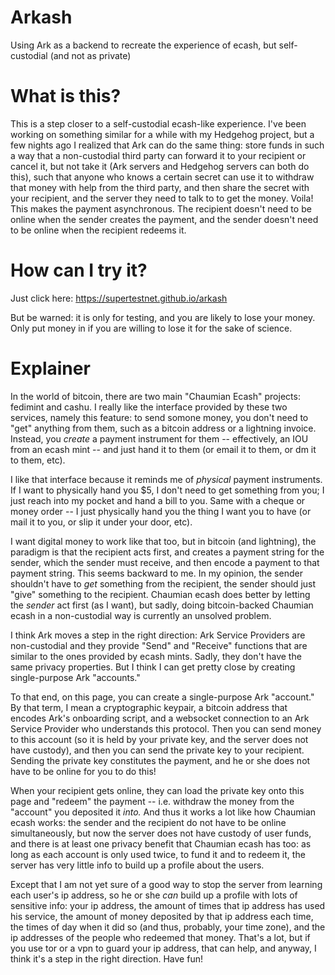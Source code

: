 # Arkash
Using Ark as a backend to recreate the experience of ecash, but self-custodial (and not as private)

# What is this?
This is a step closer to a self-custodial ecash-like experience. I've been working on something similar for a while with my Hedgehog project, but a few nights ago I realized that Ark can do the same thing: store funds in such a way that a non-custodial third party can forward it to your recipient or cancel it, but not take it (Ark servers and Hedgehog servers can both do this), such that anyone who knows a certain secret can use it to withdraw that money with help from the third party, and then share the secret with your recipient, and the server they need to talk to to get the money. Voila! This makes the payment asynchronous. The recipient doesn't need to be online when the sender creates the payment, and the sender doesn't need to be online when the recipient redeems it.

# How can I try it?
Just click here: https://supertestnet.github.io/arkash

But be warned: it is only for testing, and you are likely to lose your money. Only put money in if you are willing to lose it for the sake of science.

# Explainer

In the world of bitcoin, there are two main "Chaumian Ecash" projects: fedimint and cashu. I really like the interface provided by these two services, namely this feature: to send somone money, you don't need to "get" anything from them, such as a bitcoin address or a lightning invoice. Instead, you *create* a payment instrument for them -- effectively, an IOU from an ecash mint -- and just hand it to them (or email it to them, or dm it to them, etc).

I like that interface because it reminds me of *physical* payment instruments. If I want to physically hand you $5, I don't need to get something from you; I just reach into my pocket and hand a bill to you. Same with a cheque or money order -- I just physically hand you the thing I want you to have (or mail it to you, or slip it under your door, etc).

I want digital money to work like that too, but in bitcoin (and lightning), the paradigm is that the recipient acts first, and creates a payment string for the sender, which the sender must receive, and then encode a payment to that payment string. This seems backward to me. In my opinion, the sender shouldn't have to *get* something from the recipient, the sender should just "give" something to the recipient. Chaumian ecash does better by letting the *sender* act first (as I want), but sadly, doing bitcoin-backed Chaumian ecash in a non-custodial way is currently an unsolved problem.

I think Ark moves a step in the right direction: Ark Service Providers are non-custodial and they provide "Send" and "Receive" functions that are similar to the ones provided by ecash mints. Sadly, they don't have the same privacy properties. But I think I can get pretty close by creating single-purpose Ark "accounts."

To that end, on this page, you can create a single-purpose Ark "account." By that term, I mean a cryptographic keypair, a bitcoin address that encodes Ark's onboarding script, and a websocket connection to an Ark Service Provider who understands this protocol. Then you can send money to this account (so it is held by your private key, and the server does not have custody), and then you can send the private key to your recipient. Sending the private key constitutes the payment, and he or she does not have to be online for you to do this!

When your recipient gets online, they can load the private key onto this page and "redeem" the payment -- i.e. withdraw the money from the "account" you deposited it *into.* And thus it works a lot like how Chaumian ecash works: the sender and the recipient do not have to be online simultaneously, but now the server does not have custody of user funds, and there is at least one privacy benefit that Chaumian ecash has too: as long as each account is only used twice, to fund it and to redeem it, the server has very little info to build up a profile about the users.

Except that I am not yet sure of a good way to stop the server from learning each user's ip address, so he or she *can* build up a profile with lots of sensitive info: your ip address, the amount of times that ip address has used his service, the amount of money deposited by that ip address each time, the times of day when it did so (and thus, probably, your time zone), and the ip addresses of the people who redeemed that money. That's a lot, but if you use tor or a vpn to guard your ip address, that can help, and anyway, I think it's a step in the right direction. Have fun!

